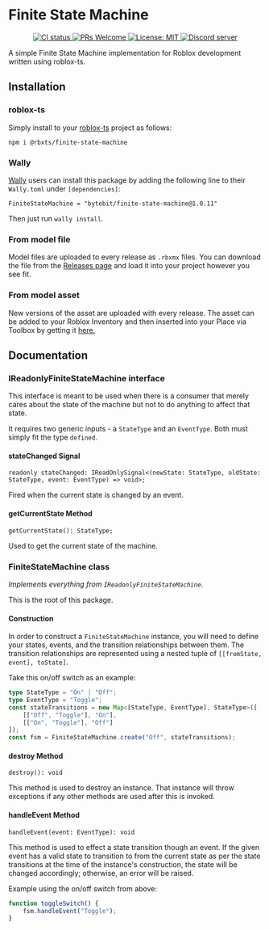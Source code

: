 # Finite State Machine
<p align="center">
	<a href="https://github.com/Bytebit-Org/roblox-FiniteStateMachine/actions">
        <img src="https://github.com/Bytebit-Org/roblox-FiniteStateMachine/workflows/CI/badge.svg" alt="CI status" />
    </a>
	<a href="http://makeapullrequest.com">
		<img src="https://img.shields.io/badge/PRs-welcome-blue.svg" alt="PRs Welcome" />
	</a>
	<a href="https://opensource.org/licenses/MIT">
		<img src="https://img.shields.io/badge/License-MIT-blue.svg" alt="License: MIT" />
	</a>
	<a href="https://discord.gg/QEz3v8y">
		<img src="https://img.shields.io/badge/discord-join-7289DA.svg?logo=discord&longCache=true&style=flat" alt="Discord server" />
	</a>
</p>

A simple Finite State Machine implementation for Roblox development written using roblox-ts.

## Installation
### roblox-ts
Simply install to your [roblox-ts](https://roblox-ts.com/) project as follows:
```
npm i @rbxts/finite-state-machine
```

### Wally
[Wally](https://github.com/UpliftGames/wally/) users can install this package by adding the following line to their `Wally.toml` under `[dependencies]`:
```
FiniteStateMachine = "bytebit/finite-state-machine@1.0.11"
```

Then just run `wally install`.

### From model file
Model files are uploaded to every release as `.rbxmx` files. You can download the file from the [Releases page](https://github.com/Bytebit-Org/roblox-FiniteStateMachine/releases) and load it into your project however you see fit.

### From model asset
New versions of the asset are uploaded with every release. The asset can be added to your Roblox Inventory and then inserted into your Place via Toolbox by getting it [here.](https://www.roblox.com/library/7872552904/Finite-State-Machine-Package)

## Documentation

### IReadonlyFiniteStateMachine interface
This interface is meant to be used when there is a consumer that merely cares about the state of the machine but not to do anything to affect that state.

It requires two generic inputs - a `StateType` and an `EventType`. Both must simply fit the type `defined`.

#### stateChanged Signal
`readonly stateChanged: IReadOnlySignal<(newState: StateType, oldState: StateType, event: EventType) => void>;`

Fired when the current state is changed by an event.

#### getCurrentState Method
`getCurrentState(): StateType;`

Used to get the current state of the machine.

### FiniteStateMachine class

_Implements everything from `IReadonlyFiniteStateMachine`._

This is the root of this package.

#### Construction
In order to construct a `FiniteStateMachine` instance, you will need to define your states, events, and the transition relationships between them. The transition relationships are represented using a nested tuple of `[[fromState, event], toState]`.

Take this on/off switch as an example:
```ts
type StateType = "On" | "Off";
type EventType = "Toggle";
const stateTransitions = new Map<[StateType, EventType], StateType>([
	[["Off", "Toggle"], "On"],
	[["On", "Toggle"], "Off"]
]);
const fsm = FiniteStateMachine.create("Off", stateTransitions);
```

#### destroy Method
`destroy(): void`

This method is used to destroy an instance. That instance will throw exceptions if any other methods are used after this is invoked.

#### handleEvent Method
`handleEvent(event: EventType): void`

This method is used to effect a state transition though an event. If the given event has a valid state to transition to from the current state as per the state transitions at the time of the instance's construction, the state will be changed accordingly; otherwise, an error will be raised.

Example using the on/off switch from above:
```ts
function toggleSwitch() {
	fsm.handleEvent("Toggle");
}
```
